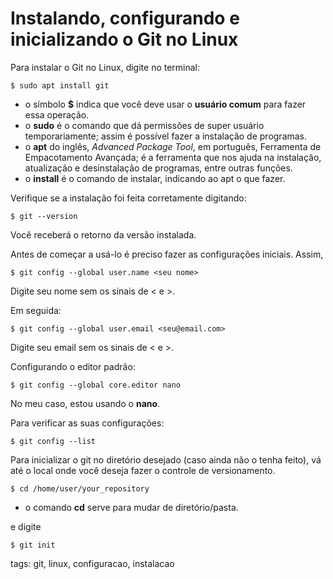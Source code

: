 # Instalando, configurando e inicializando o Git no Linux

Para instalar o Git no Linux, digite no terminal:

```
$ sudo apt install git
```

- o símbolo **$** indica que você deve usar o **usuário comum** para fazer essa operação.
- o **sudo** é o comando que dá permissões de super usuário temporariamente; assim é possível fazer a instalação de programas.
- o **apt** do inglês, *Advanced Package Tool*, em português, Ferramenta de Empacotamento Avançada; é a ferramenta que nos ajuda na instalação, atualização e desinstalação de programas, entre outras funções.
- o **install** é o comando de instalar, indicando ao apt o que fazer.


Verifique se a instalação foi feita corretamente digitando:

```
$ git --version
```

Você receberá o retorno da versão instalada.

Antes de começar a usá-lo é preciso fazer as configurações iniciais. Assim,

```
$ git config --global user.name <seu nome>
```

Digite seu nome sem os sinais de < e >.

Em seguida:

```
$ git config --global user.email <seu@email.com>
```

Digite seu email sem os sinais de < e >.

Configurando o editor padrão:

```
$ git config --global core.editor nano
```

No meu caso, estou usando o **nano**.

Para verificar as suas configurações:

```
$ git config --list
```

Para inicializar o git no diretório desejado (caso ainda não o tenha feito), vá até o local onde você deseja fazer o controle de versionamento.

```
$ cd /home/user/your_repository
```

- o comando **cd** serve para mudar de diretório/pasta.

e digite

```
$ git init
```

tags: git, linux, configuracao, instalacao
